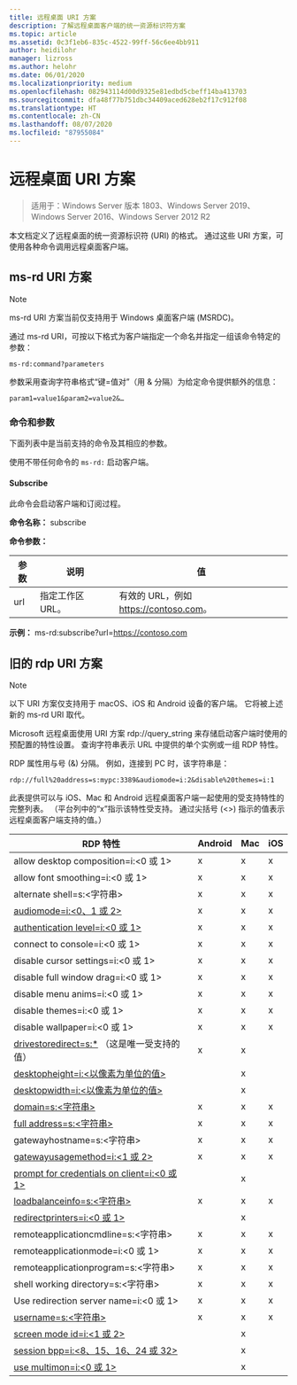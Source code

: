 ```yaml
---
title: 远程桌面 URI 方案
description: 了解远程桌面客户端的统一资源标识符方案
ms.topic: article
ms.assetid: 0c3f1eb6-835c-4522-99ff-56c6ee4bb911
author: heidilohr
manager: lizross
ms.author: helohr
ms.date: 06/01/2020
ms.localizationpriority: medium
ms.openlocfilehash: 082943114d00d9325e81edbd5cbeff14ba413703
ms.sourcegitcommit: dfa48f77b751dbc34409aced628eb2f17c912f08
ms.translationtype: HT
ms.contentlocale: zh-CN
ms.lasthandoff: 08/07/2020
ms.locfileid: "87955084"
---
```

# <a name="remote-desktop-uri-scheme"></a>远程桌面 URI 方案

> 适用于：Windows Server 版本 1803、Windows Server 2019、Windows Server 2016、Windows Server 2012 R2

本文档定义了远程桌面的统一资源标识符 (URI) 的格式。 通过这些 URI 方案，可使用各种命令调用远程桌面客户端。

## <a name="ms-rd-uri-scheme"></a>ms-rd URI 方案

>[!NOTE]
> ms-rd URI 方案当前仅支持用于 Windows 桌面客户端 (MSRDC)。

通过 ms-rd URI，可按以下格式为客户端指定一个命名并指定一组该命令特定的参数：

```
ms-rd:command?parameters
```

参数采用查询字符串格式“键=值对”（用 & 分隔）为给定命令提供额外的信息：

```
param1=value1&param2=value2&…
```

### <a name="commands-and-parameters"></a>命令和参数

下面列表中是当前支持的命令及其相应的参数。

使用不带任何命令的 `ms-rd:` 启动客户端。

#### <a name="subscribe"></a>Subscribe

此命令会启动客户端和订阅过程。

**命令名称：** subscribe

**命令参数：**

| 参数 | 说明                  | 值 |
|-----------|------------------------------|--------|
| url       | 指定工作区 URL。 | 有效的 URL，例如 <https://contoso.com>。 |

**示例：** ms-rd:subscribe?url=https://contoso.com

## <a name="legacy-rdp-uri-scheme"></a>旧的 rdp URI 方案

>[!NOTE]
> 以下 URI 方案仅支持用于 macOS、iOS 和 Android 设备的客户端。 它将被上述新的 ms-rd URI 取代。

Microsoft 远程桌面使用 URI 方案 rdp://query_string 来存储启动客户端时使用的预配置的特性设置。 查询字符串表示 URL 中提供的单个实例或一组 RDP 特性。

RDP 属性用与号 (&) 分隔。 例如，连接到 PC 时，该字符串是：

```
rdp://full%20address=s:mypc:3389&audiomode=i:2&disable%20themes=i:1
```

此表提供可以与 iOS、Mac 和 Android 远程桌面客户端一起使用的受支持特性的完整列表。 （平台列中的“x”指示该特性受支持。 通过尖括号 (<>) 指示的值表示远程桌面客户端支持的值。）

| RDP 特性                                           | Android | Mac | iOS |
|---------------------------------------------------------|---------|-----|-----|
| allow desktop composition=i:&lt;0 或 1&gt;              | x       | x   | x   |
| allow font smoothing=i:<0 或 1&gt;                      | x       | x   | x   |
| alternate shell=s:&lt;字符串&gt;                        | x       | x   | x   |
| [audiomode=i:&lt;0、1 或 2&gt;](/previous-versions/windows/it-pro/windows-server-2008-r2-and-2008/ff393707(v=ws.10)) | x       | x   | x   |
| [authentication level=i:&lt;0 或 1&gt;](/previous-versions/windows/it-pro/windows-server-2008-r2-and-2008/ff393709(v=ws.10)) | x       | x   | x   |
| connect to console=i:&lt;0 或 1&gt;                     | x       | x   | x   |
| disable cursor settings=i:&lt;0 或 1&gt;                | x       | x   | x   |
| disable full window drag=i:&lt;0 或 1&gt;               | x       | x   | x   |
| disable menu anims=i:&lt;0 或 1&gt;                     | x       | x   | x   |
| disable themes=i:&lt;0 或 1&gt;                         | x       | x   | x   |
| disable wallpaper=i:&lt;0 或 1&gt;                      | x       | x   | x   |
| [drivestoredirect=s:*](/previous-versions/windows/it-pro/windows-server-2008-r2-and-2008/ff393728(v=ws.10)) （这是唯一受支持的值） | x       | x   |     |
| [desktopheight=i:&lt;以像素为单位的值&gt;](/previous-versions/windows/it-pro/windows-server-2008-r2-and-2008/ff393702(v=ws.10)) |         | x   |     |
| [desktopwidth=i:&lt;以像素为单位的值&gt;](/previous-versions/windows/it-pro/windows-server-2008-r2-and-2008/ff393697(v=ws.10))  |         | x   |     |
| [domain=s:&lt;字符串&gt;](/previous-versions/windows/it-pro/windows-server-2008-r2-and-2008/ff393673(v=ws.10))                 | x | x | x |
| [full address=s:&lt;字符串&gt;](/previous-versions/windows/it-pro/windows-server-2008-r2-and-2008/ff393661(v=ws.10))           | x | x | x |
| gatewayhostname=s:&lt;字符串&gt;                  | x | x | x |
| [gatewayusagemethod=i:&lt;1 或 2&gt;](/windows/win32/termserv/imsrdpclienttransportsettings-gatewayusagemethod)                | x | x | x |
| [prompt for credentials on client=i:&lt;0 或 1&gt;](/previous-versions/windows/it-pro/windows-server-2008-r2-and-2008/ff393660(v=ws.10)) |   | x |   |
| [loadbalanceinfo=s:&lt;字符串&gt;](/previous-versions/windows/it-pro/windows-server-2008-r2-and-2008/ff393684(v=ws.10))                  | x | x | x |
| [redirectprinters=i:&lt;0 或 1&gt;](/previous-versions/windows/it-pro/windows-server-2008-r2-and-2008/ff393671(v=ws.10))                 |   | x |   |
| remoteapplicationcmdline=s:&lt;字符串&gt;         | x | x | x |
| remoteapplicationmode=i:&lt;0 或 1&gt;            | x | x | x |
| remoteapplicationprogram=s:&lt;字符串&gt;         | x | x | x |
| shell working directory=s:&lt;字符串&gt;          | x | x | x |
| Use redirection server name=i:&lt;0 或 1&gt;      | x | x | x |
| [username=s:&lt;字符串&gt;](/previous-versions/windows/it-pro/windows-server-2008-r2-and-2008/ff393678(v=ws.10))                  | x | x | x |
| [screen mode id=i:&lt;1 或 2&gt;](/previous-versions/windows/it-pro/windows-server-2008-r2-and-2008/ff393692(v=ws.10))            |   | x |   |
| [session bpp=i:&lt;8、15、16、24 或 32&gt;](/previous-versions/windows/it-pro/windows-server-2008-r2-and-2008/ff393680(v=ws.10)) |   | x |   |
| [use multimon=i:&lt;0 或 1&gt;](/previous-versions/windows/it-pro/windows-server-2008-r2-and-2008/ff393695(v=ws.10))              |   | x |   |
